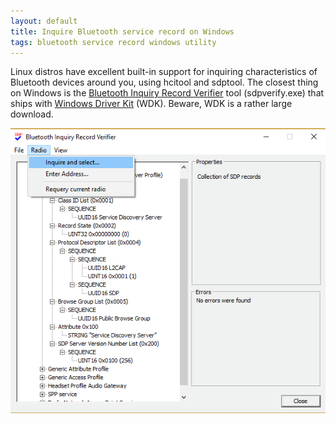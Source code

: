 ```yaml
---
layout: default
title: Inquire Bluetooth service record on Windows
tags: bluetooth service record windows utility
---
```


Linux distros have excellent built-in support for inquiring characteristics of Bluetooth devices around you, using hcitool and sdptool. The closest thing on Windows is the [Bluetooth Inquiry Record Verifier](https://msdn.microsoft.com/windows/hardware/drivers/devtest/bluetooth-inquiry-record-verifier) tool (sdpverify.exe) that ships with [Windows Driver Kit](https://developer.microsoft.com/windows/hardware/windows-driver-kit) (WDK). Beware, WDK is a rather large download.

![Service Record Verifier](/assets/img/bt-service-record-utility-windows.png)
